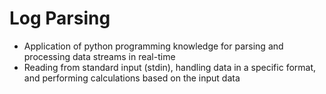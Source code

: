 # Log Parsing

- Application of python programming knowledge for parsing and processing data streams in real-time
- Reading from standard input (stdin), handling data in a specific format, and performing calculations based on the input data
